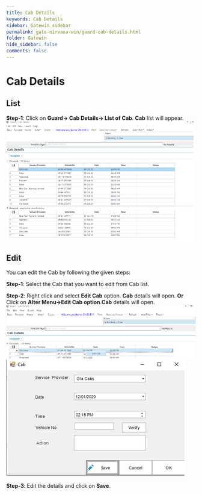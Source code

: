 ```yaml
---
title: Cab Details
keywords: Cab Details
sidebar: Gatewin_sidebar
permalink: gate-nirvana-win/guard-cab-details.html
folder: Gatewin
hide_sidebar: false
comments: false
---
```


# Cab Details


## List


**Step-1**:   Click on **Guard-> Cab Details-> List of Cab**. **Cab** list will appear.
![](/images/ListofCabDetailswin.png)



## Edit


You can edit the Cab by following the given steps:

**Step-1**: Select the Cab that you want to edit from Cab list.

**Step-2**: Right click and select **Edit Cab** option. **Cab** details will open.
                                **Or**
Click on **Alter Menu->Edit Cab option**.**Cab** details will open.
![](/images/ListofCabDetails-SelectMenuwin.png)
![](/images/ListofCabDetails-EditCabwin.png)

**Step-3**: Edit the details and click on **Save**.
